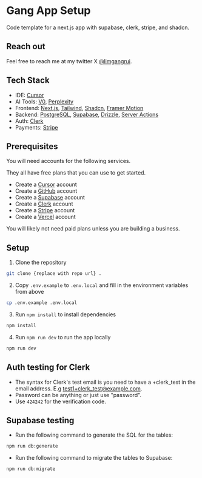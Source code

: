 # Gang App Setup

Code template for a next.js app with supabase, clerk, stripe, and shadcn.

## Reach out

Feel free to reach me at my twitter X [@limgangrui](https://x.com/limgangrui).

## Tech Stack

- IDE: [Cursor](https://www.cursor.com/)
- AI Tools: [V0](https://v0.dev/), [Perplexity](https://www.perplexity.com/)
- Frontend: [Next.js](https://nextjs.org/docs), [Tailwind](https://tailwindcss.com/docs/guides/nextjs), [Shadcn](https://ui.shadcn.com/docs/installation), [Framer Motion](https://www.framer.com/motion/introduction/)
- Backend: [PostgreSQL](https://www.postgresql.org/about/), [Supabase](https://supabase.com/), [Drizzle](https://orm.drizzle.team/docs/get-started-postgresql), [Server Actions](https://nextjs.org/docs/app/building-your-application/data-fetching/server-actions-and-mutations)
- Auth: [Clerk](https://clerk.com/)
- Payments: [Stripe](https://stripe.com/)

## Prerequisites

You will need accounts for the following services.

They all have free plans that you can use to get started.

- Create a [Cursor](https://www.cursor.com/) account
- Create a [GitHub](https://github.com/) account
- Create a [Supabase](https://supabase.com/) account
- Create a [Clerk](https://clerk.com/) account
- Create a [Stripe](https://stripe.com/) account
- Create a [Vercel](https://vercel.com/) account

You will likely not need paid plans unless you are building a business.

## Setup

1. Clone the repository
```bash
git clone {replace with repo url} .
```
2. Copy `.env.example` to `.env.local` and fill in the environment variables from above
```bash
cp .env.example .env.local
```
3. Run `npm install` to install dependencies
```bash
npm install
```
4. Run `npm run dev` to run the app locally
```bash
npm run dev
```

## Auth testing for Clerk
- The syntax for Clerk's test email is you need to have a +clerk_test in the email address. E.g test1+clerk_test@example.com.
- Password can be anything or just use "password".
- Use `424242` for the verification code.

## Supabase testing
- Run the following command to generate the SQL for the tables:
```bash
npm run db:generate
```
- Run the following command to migrate the tables to Supabase:
```bash
npm run db:migrate
```